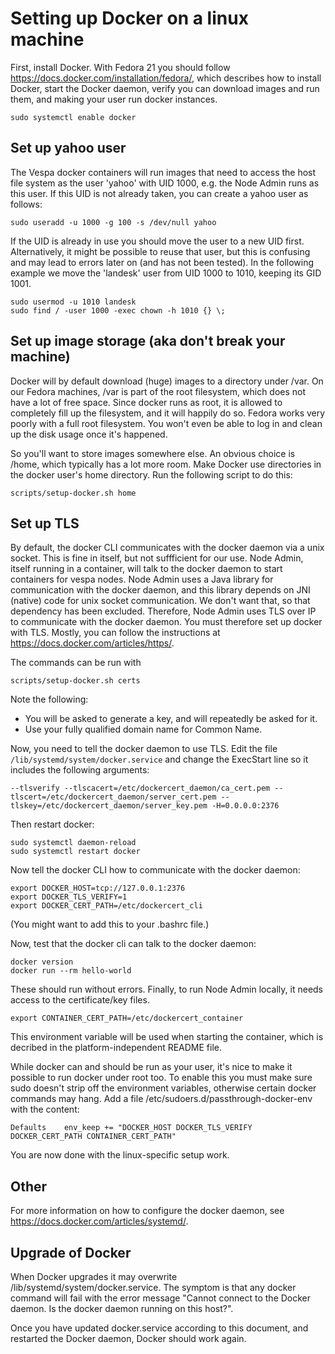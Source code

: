 # Setting up Docker on a linux machine

First, install Docker. With Fedora 21 you should follow
https://docs.docker.com/installation/fedora/, which describes how to install
Docker, start the Docker daemon, verify you can download images and run them,
and making your user run docker instances.

```
sudo systemctl enable docker
```

## Set up yahoo user

The Vespa docker containers will run images that need to access the host file
system as the user 'yahoo' with UID 1000, e.g. the Node Admin runs as this
user. If this UID is not already taken, you can create a yahoo user as follows:

```
sudo useradd -u 1000 -g 100 -s /dev/null yahoo
```

If the UID is already in use you should move the user to a new UID first.
Alternatively, it might be possible to reuse that user, but this is confusing
and may lead to errors later on (and has not been tested). In the following
example we move the 'landesk' user from UID 1000 to 1010, keeping its GID 1001.

```
sudo usermod -u 1010 landesk
sudo find / -user 1000 -exec chown -h 1010 {} \;
```

## Set up image storage (aka don't break your machine)
 
Docker will by default download (huge) images to a directory under /var. On our
Fedora machines, /var is part of the root filesystem, which does not have a lot
of free space. Since docker runs as root, it is allowed to completely fill up
the filesystem, and it will happily do so. Fedora works very poorly with a full
root filesystem. You won't even be able to log in and clean up the disk usage
once it's happened.

So you'll want to store images somewhere else. An obvious choice is /home,
which typically has a lot more room. Make Docker use directories in the docker
user's home directory. Run the following script to do this:

```
scripts/setup-docker.sh home
```

## Set up TLS

By default, the docker CLI communicates with the docker daemon via a unix
socket. This is fine in itself, but not suffficient for our use. Node Admin,
itself running in a container, will talk to the docker daemon to start
containers for vespa nodes. Node Admin uses a Java library for communication
with the docker daemon, and this library depends on JNI (native) code for unix
socket communication. We don't want that, so that dependency has been
excluded. Therefore, Node Admin uses TLS over IP to communicate with the docker
daemon. You must therefore set up docker with TLS. Mostly, you can follow the
instructions at https://docs.docker.com/articles/https/.

The commands can be run with

```
scripts/setup-docker.sh certs
```

Note the following:

 - You will be asked to generate a key, and will repeatedly be asked for it.
 - Use your fully qualified domain name for Common Name.

Now, you need to tell the docker daemon to use TLS. Edit the file ```/lib/systemd/system/docker.service``` and change
the ExecStart line so it includes the following arguments:
```
--tlsverify --tlscacert=/etc/dockercert_daemon/ca_cert.pem --tlscert=/etc/dockercert_daemon/server_cert.pem --tlskey=/etc/dockercert_daemon/server_key.pem -H=0.0.0.0:2376
```

Then restart docker:
```
sudo systemctl daemon-reload
sudo systemctl restart docker
```

Now tell the docker CLI how to communicate with the docker daemon:
```
export DOCKER_HOST=tcp://127.0.0.1:2376
export DOCKER_TLS_VERIFY=1
export DOCKER_CERT_PATH=/etc/dockercert_cli
```

(You might want to add this to your .bashrc file.)

Now, test that the docker cli can talk to the docker daemon:
```
docker version
docker run --rm hello-world
```

These should run without errors. Finally, to run Node Admin locally, it needs access to the certificate/key files.
```
export CONTAINER_CERT_PATH=/etc/dockercert_container
```

This environment variable will be used when starting the container, which is decribed in the platform-independent
README file.

While docker can and should be run as your user, it's nice to make it possible
to run docker under root too. To enable this you must make sure sudo doesn't
strip off the environment variables, otherwise certain docker commands may
hang. Add a file /etc/sudoers.d/passthrough-docker-env with the content:

```
Defaults    env_keep += "DOCKER_HOST DOCKER_TLS_VERIFY DOCKER_CERT_PATH CONTAINER_CERT_PATH"
```

You are now done with the linux-specific setup work.

## Other

For more information on how to configure the docker daemon, see https://docs.docker.com/articles/systemd/.

## Upgrade of Docker

When Docker upgrades it may overwrite /lib/systemd/system/docker.service. The
symptom is that any docker command will fail with the error message "Cannot
connect to the Docker daemon. Is the docker daemon running on this host?".

Once you have updated docker.service according to this document, and restarted
the Docker daemon, Docker should work again.
